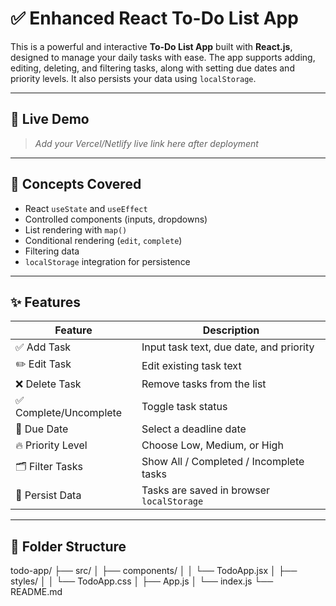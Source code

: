 # ✅ Enhanced React To-Do List App

This is a powerful and interactive **To-Do List App** built with **React.js**, designed to manage your daily tasks with ease. The app supports adding, editing, deleting, and filtering tasks, along with setting due dates and priority levels. It also persists your data using `localStorage`.

---

## 📸 Live Demo

> _Add your Vercel/Netlify live link here after deployment_

---

## 🧠 Concepts Covered

- React `useState` and `useEffect`
- Controlled components (inputs, dropdowns)
- List rendering with `map()`
- Conditional rendering (`edit`, `complete`)
- Filtering data
- `localStorage` integration for persistence

---

## ✨ Features

| Feature              | Description                                  |
|----------------------|----------------------------------------------|
| ✅ Add Task           | Input task text, due date, and priority       |
| ✏️ Edit Task          | Edit existing task text                       |
| ❌ Delete Task        | Remove tasks from the list                    |
| ✅ Complete/Uncomplete | Toggle task status                            |
| 📅 Due Date           | Select a deadline date                        |
| 🔥 Priority Level     | Choose Low, Medium, or High                   |
| 🗂 Filter Tasks        | Show All / Completed / Incomplete tasks       |
| 💾 Persist Data       | Tasks are saved in browser `localStorage`     |

---

## 📂 Folder Structure

todo-app/
├── src/
│ ├── components/
│ │ └── TodoApp.jsx
│ ├── styles/
│ │ └── TodoApp.css
│ ├── App.js
│ └── index.js
└── README.md